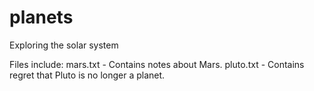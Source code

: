 # planets
Exploring the solar system

Files include:
mars.txt - Contains notes about Mars.
pluto.txt - Contains regret that Pluto is no longer a planet.
